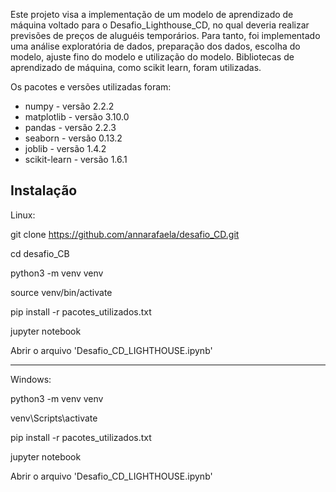 
Este projeto visa a implementação de um modelo de aprendizado de máquina voltado para o Desafio_Lighthouse_CD, no qual deveria realizar previsões de preços de aluguéis temporários. Para tanto, foi implementado uma análise exploratória de dados, preparação dos dados, escolha do modelo, ajuste fino do modelo e utilização do modelo. Bibliotecas de aprendizado de máquina, como scikit learn, foram utilizadas. 

Os pacotes e versões utilizadas foram:
* numpy         - versão 2.2.2
* matplotlib    - versão 3.10.0
* pandas        - versão 2.2.3
* seaborn       - versão 0.13.2
* joblib        - versão 1.4.2
* scikit-learn  - versão 1.6.1


## Instalação

Linux:

git clone https://github.com/annarafaela/desafio_CD.git

cd desafio_CB

python3 -m venv venv

source venv/bin/activate

pip install -r pacotes_utilizados.txt

jupyter notebook

Abrir o arquivo 'Desafio_CD_LIGHTHOUSE.ipynb'

---

Windows:

python3 -m venv venv

venv\Scripts\activate

pip install -r pacotes_utilizados.txt

jupyter notebook

Abrir o arquivo 'Desafio_CD_LIGHTHOUSE.ipynb'
